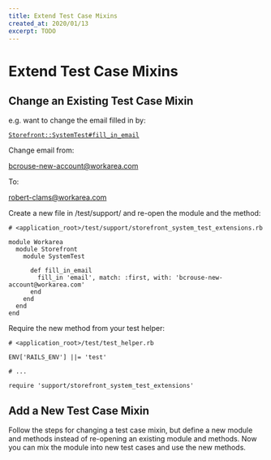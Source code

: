 ```yaml
---
title: Extend Test Case Mixins
created_at: 2020/01/13
excerpt: TODO
---
```


# Extend Test Case Mixins


## Change an Existing Test Case Mixin

e.g. want to change the email filled in by:

[`Storefront::SystemTest#fill_in_email`](https://github.com/workarea-commerce/workarea/blob/v3.5.3/testing/lib/workarea/storefront/system_test.rb#L90-L92)

Change email from:

bcrouse-new-account@workarea.com

To:

robert-clams@workarea.com

Create a new file in /test/support/ and re-open the module and the method:

```
# <application_root>/test/support/storefront_system_test_extensions.rb

module Workarea
  module Storefront
    module SystemTest

      def fill_in_email
        fill_in 'email', match: :first, with: 'bcrouse-new-account@workarea.com'
      end
    end
  end
end
```

Require the new method from your test helper:

```
# <application_root>/test/test_helper.rb

ENV['RAILS_ENV'] ||= 'test'

# ...

require 'support/storefront_system_test_extensions'
```

## Add a New Test Case Mixin

Follow the steps for changing a test case mixin, but define a new module and methods instead of re-opening an existing module and methods.
Now you can mix the module into new test cases and use the new methods.
